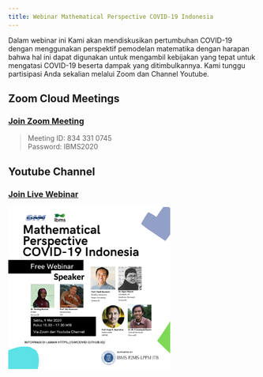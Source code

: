 ```yaml
---
title: Webinar Mathematical Perspective COVID-19 Indonesia
---
```


Dalam webinar ini Kami akan mendiskusikan pertumbuhan COVID-19 dengan menggunakan perspektif pemodelan matematika dengan harapan bahwa hal ini dapat digunakan untuk mengambil kebijakan yang tepat untuk mengatasi COVID-19 beserta dampak yang ditimbulkannya. Kami tunggu partisipasi Anda sekalian melalui Zoom dan Channel Youtube. 

## Zoom Cloud Meetings

### <a href="https://us02web.zoom.us/j/8343310745?pwd=MzhRYXFNb0ZvVzNGa2N1aERIdHd0UT09">Join Zoom Meeting</a>

> Meeting ID: 834 331 0745 <br/> Password: IBMS2020


## Youtube Channel

### <a href="https://www.youtube.com/watch?v=XvUKGOpI-B4"> Join Live Webinar </a>


<img src="figures/Webinar COVID-19 INDONESIA-v6.png" width="65%" /><br>